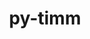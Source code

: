 ---
title: "py-timm"
layout: cache
categories: [package, develop]
meta: {"compilers": ["apple-clang@=15.0.0", "gcc@=13.2.0"], "num_specs": 97, "num_specs_by_stack": {"ml-darwin-aarch64-mps": 9, "ml-linux-aarch64-cpu": 22, "ml-linux-aarch64-cuda": 25, "ml-linux-x86_64-cpu": 18, "ml-linux-x86_64-cuda": 21, "root": 97}, "oss": ["ubuntu24.04", "ventura"], "platforms": ["darwin", "linux"], "stacks": ["ml-darwin-aarch64-mps", "ml-linux-aarch64-cpu", "ml-linux-aarch64-cuda", "ml-linux-x86_64-cpu", "ml-linux-x86_64-cuda", "root"], "targets": ["aarch64", "x86_64_v3"], "versions": ["0.9.7", "1.0.11", "1.0.13", "1.0.14"]}
spec_details: [{"compiler": "apple-clang@=15.0.0", "hash": "hr2utfqfcozm4ex3suu7kik5o6pdhxgg", "os": "ventura", "platform": "darwin", "size": "-", "stacks": ["ml-darwin-aarch64-mps", "root"], "tarball": "https://binaries.spack.io/develop/build_cache/darwin-ventura-aarch64/apple-clang-15.0.0/py-timm-0.9.7/darwin-ventura-aarch64-apple-clang-15.0.0-py-timm-0.9.7-hr2utfqfcozm4ex3suu7kik5o6pdhxgg.spack", "target": "aarch64", "variants": ["build_system=python_pip"], "versions": ["0.9.7"]}, {"compiler": "apple-clang@=15.0.0", "hash": "dlrxmsj7uzpezgyrkc3zuilsoaimqbhw", "os": "ventura", "platform": "darwin", "size": "-", "stacks": ["ml-darwin-aarch64-mps", "root"], "tarball": "https://binaries.spack.io/develop/build_cache/darwin-ventura-aarch64/apple-clang-15.0.0/py-timm-0.9.7/darwin-ventura-aarch64-apple-clang-15.0.0-py-timm-0.9.7-dlrxmsj7uzpezgyrkc3zuilsoaimqbhw.spack", "target": "aarch64", "variants": ["build_system=python_pip"], "versions": ["0.9.7"]}, {"compiler": "apple-clang@=15.0.0", "hash": "37kzhuhdmxgtof4bms5w22tqgydlabsu", "os": "ventura", "platform": "darwin", "size": "-", "stacks": ["ml-darwin-aarch64-mps", "root"], "tarball": "https://binaries.spack.io/develop/build_cache/darwin-ventura-aarch64/apple-clang-15.0.0/py-timm-0.9.7/darwin-ventura-aarch64-apple-clang-15.0.0-py-timm-0.9.7-37kzhuhdmxgtof4bms5w22tqgydlabsu.spack", "target": "aarch64", "variants": ["build_system=python_pip"], "versions": ["0.9.7"]}, {"compiler": "apple-clang@=15.0.0", "hash": "u5mp6rsbjh733i5tmqkzvtzjyfarmwsa", "os": "ventura", "platform": "darwin", "size": "-", "stacks": ["ml-darwin-aarch64-mps", "root"], "tarball": "https://binaries.spack.io/develop/build_cache/darwin-ventura-aarch64/apple-clang-15.0.0/py-timm-0.9.7/darwin-ventura-aarch64-apple-clang-15.0.0-py-timm-0.9.7-u5mp6rsbjh733i5tmqkzvtzjyfarmwsa.spack", "target": "aarch64", "variants": ["build_system=python_pip"], "versions": ["0.9.7"]}, {"compiler": "apple-clang@=15.0.0", "hash": "s4dyakdgw25vrqjvb4v4d4iaqfk435d2", "os": "ventura", "platform": "darwin", "size": "-", "stacks": ["ml-darwin-aarch64-mps", "root"], "tarball": "https://binaries.spack.io/develop/build_cache/darwin-ventura-aarch64/apple-clang-15.0.0/py-timm-0.9.7/darwin-ventura-aarch64-apple-clang-15.0.0-py-timm-0.9.7-s4dyakdgw25vrqjvb4v4d4iaqfk435d2.spack", "target": "aarch64", "variants": ["build_system=python_pip"], "versions": ["0.9.7"]}, {"compiler": "apple-clang@=15.0.0", "hash": "vnx5qqaiwyafcsiznw3eljwsll3recg3", "os": "ventura", "platform": "darwin", "size": "-", "stacks": ["ml-darwin-aarch64-mps", "root"], "tarball": "https://binaries.spack.io/develop/build_cache/darwin-ventura-aarch64/apple-clang-15.0.0/py-timm-0.9.7/darwin-ventura-aarch64-apple-clang-15.0.0-py-timm-0.9.7-vnx5qqaiwyafcsiznw3eljwsll3recg3.spack", "target": "aarch64", "variants": ["build_system=python_pip"], "versions": ["0.9.7"]}, {"compiler": "apple-clang@=15.0.0", "hash": "2sdotwciqix5t6rtdvuhwlhdm2lkunpu", "os": "ventura", "platform": "darwin", "size": "-", "stacks": ["ml-darwin-aarch64-mps", "root"], "tarball": "https://binaries.spack.io/develop/build_cache/darwin-ventura-aarch64/apple-clang-15.0.0/py-timm-1.0.11/darwin-ventura-aarch64-apple-clang-15.0.0-py-timm-1.0.11-2sdotwciqix5t6rtdvuhwlhdm2lkunpu.spack", "target": "aarch64", "variants": ["build_system=python_pip"], "versions": ["1.0.11"]}, {"compiler": "apple-clang@=15.0.0", "hash": "66ipw7tuulgpaybp6grhdqdin6svqeip", "os": "ventura", "platform": "darwin", "size": "-", "stacks": ["ml-darwin-aarch64-mps", "root"], "tarball": "https://binaries.spack.io/develop/build_cache/darwin-ventura-aarch64/apple-clang-15.0.0/py-timm-1.0.11/darwin-ventura-aarch64-apple-clang-15.0.0-py-timm-1.0.11-66ipw7tuulgpaybp6grhdqdin6svqeip.spack", "target": "aarch64", "variants": ["build_system=python_pip"], "versions": ["1.0.11"]}, {"compiler": "apple-clang@=15.0.0", "hash": "qsuofvoftq6nrffuveqnxf3svmq6vhdn", "os": "ventura", "platform": "darwin", "size": "-", "stacks": ["ml-darwin-aarch64-mps", "root"], "tarball": "https://binaries.spack.io/develop/build_cache/darwin-ventura-aarch64/apple-clang-15.0.0/py-timm-1.0.11/darwin-ventura-aarch64-apple-clang-15.0.0-py-timm-1.0.11-qsuofvoftq6nrffuveqnxf3svmq6vhdn.spack", "target": "aarch64", "variants": ["build_system=python_pip"], "versions": ["1.0.11"]}, {"compiler": "gcc@=13.2.0", "hash": "dqz35pjrsttmrbmitilsxuqrmtuzq74i", "os": "ubuntu24.04", "platform": "linux", "size": "-", "stacks": ["ml-linux-aarch64-cuda", "root"], "tarball": "https://binaries.spack.io/develop/build_cache/linux-ubuntu24.04-aarch64/gcc-13.2.0/py-timm-1.0.14/linux-ubuntu24.04-aarch64-gcc-13.2.0-py-timm-1.0.14-dqz35pjrsttmrbmitilsxuqrmtuzq74i.spack", "target": "aarch64", "variants": ["build_system=python_pip"], "versions": ["1.0.14"]}, {"compiler": "gcc@=13.2.0", "hash": "547okcenvanrcdhsvkmv7ssllqtlihjd", "os": "ubuntu24.04", "platform": "linux", "size": "-", "stacks": ["ml-linux-aarch64-cpu", "root"], "tarball": "https://binaries.spack.io/develop/build_cache/linux-ubuntu24.04-aarch64/gcc-13.2.0/py-timm-1.0.14/linux-ubuntu24.04-aarch64-gcc-13.2.0-py-timm-1.0.14-547okcenvanrcdhsvkmv7ssllqtlihjd.spack", "target": "aarch64", "variants": ["build_system=python_pip"], "versions": ["1.0.14"]}, {"compiler": "gcc@=13.2.0", "hash": "xjfmaai4x6yl6s735q7yrgg7hxrwmrxq", "os": "ubuntu24.04", "platform": "linux", "size": "-", "stacks": ["ml-linux-aarch64-cuda", "root"], "tarball": "https://binaries.spack.io/develop/build_cache/linux-ubuntu24.04-aarch64/gcc-13.2.0/py-timm-1.0.14/linux-ubuntu24.04-aarch64-gcc-13.2.0-py-timm-1.0.14-xjfmaai4x6yl6s735q7yrgg7hxrwmrxq.spack", "target": "aarch64", "variants": ["build_system=python_pip"], "versions": ["1.0.14"]}, {"compiler": "gcc@=13.2.0", "hash": "atrmxth4ew6e4zymw35xogbazdz5xnht", "os": "ubuntu24.04", "platform": "linux", "size": "-", "stacks": ["ml-linux-aarch64-cuda", "root"], "tarball": "https://binaries.spack.io/develop/build_cache/linux-ubuntu24.04-aarch64/gcc-13.2.0/py-timm-1.0.13/linux-ubuntu24.04-aarch64-gcc-13.2.0-py-timm-1.0.13-atrmxth4ew6e4zymw35xogbazdz5xnht.spack", "target": "aarch64", "variants": ["build_system=python_pip"], "versions": ["1.0.13"]}, {"compiler": "gcc@=13.2.0", "hash": "wzmuwdtwq5d23hbio34ws2gqfxiwozl3", "os": "ubuntu24.04", "platform": "linux", "size": "-", "stacks": ["ml-linux-aarch64-cpu", "root"], "tarball": "https://binaries.spack.io/develop/build_cache/linux-ubuntu24.04-aarch64/gcc-13.2.0/py-timm-1.0.14/linux-ubuntu24.04-aarch64-gcc-13.2.0-py-timm-1.0.14-wzmuwdtwq5d23hbio34ws2gqfxiwozl3.spack", "target": "aarch64", "variants": ["build_system=python_pip"], "versions": ["1.0.14"]}, {"compiler": "gcc@=13.2.0", "hash": "b7g664txphkj2fcht2n5t6efuopjmqcf", "os": "ubuntu24.04", "platform": "linux", "size": "-", "stacks": ["ml-linux-aarch64-cuda", "root"], "tarball": "https://binaries.spack.io/develop/build_cache/linux-ubuntu24.04-aarch64/gcc-13.2.0/py-timm-1.0.14/linux-ubuntu24.04-aarch64-gcc-13.2.0-py-timm-1.0.14-b7g664txphkj2fcht2n5t6efuopjmqcf.spack", "target": "aarch64", "variants": ["build_system=python_pip"], "versions": ["1.0.14"]}, {"compiler": "gcc@=13.2.0", "hash": "fygs6recl7ioddh5e4ah33tphrcjxyvv", "os": "ubuntu24.04", "platform": "linux", "size": "-", "stacks": ["ml-linux-aarch64-cuda", "root"], "tarball": "https://binaries.spack.io/develop/build_cache/linux-ubuntu24.04-aarch64/gcc-13.2.0/py-timm-1.0.14/linux-ubuntu24.04-aarch64-gcc-13.2.0-py-timm-1.0.14-fygs6recl7ioddh5e4ah33tphrcjxyvv.spack", "target": "aarch64", "variants": ["build_system=python_pip"], "versions": ["1.0.14"]}, {"compiler": "gcc@=13.2.0", "hash": "xttfkohelwvdxnyx4tr4qluhpdkldeic", "os": "ubuntu24.04", "platform": "linux", "size": "-", "stacks": ["ml-linux-aarch64-cpu", "root"], "tarball": "https://binaries.spack.io/develop/build_cache/linux-ubuntu24.04-aarch64/gcc-13.2.0/py-timm-1.0.14/linux-ubuntu24.04-aarch64-gcc-13.2.0-py-timm-1.0.14-xttfkohelwvdxnyx4tr4qluhpdkldeic.spack", "target": "aarch64", "variants": ["build_system=python_pip"], "versions": ["1.0.14"]}, {"compiler": "gcc@=13.2.0", "hash": "yillogunjxsfegpueorlsci67llbqe7k", "os": "ubuntu24.04", "platform": "linux", "size": "-", "stacks": ["root"], "tarball": "https://binaries.spack.io/develop/build_cache/linux-ubuntu24.04-aarch64/gcc-13.2.0/py-timm-1.0.14/linux-ubuntu24.04-aarch64-gcc-13.2.0-py-timm-1.0.14-yillogunjxsfegpueorlsci67llbqe7k.spack", "target": "aarch64", "variants": ["build_system=python_pip"], "versions": ["1.0.14"]}, {"compiler": "gcc@=13.2.0", "hash": "4ynko3wenyngz6u6fb4omu7wpnkdmxkk", "os": "ubuntu24.04", "platform": "linux", "size": "-", "stacks": ["ml-linux-aarch64-cuda", "root"], "tarball": "https://binaries.spack.io/develop/build_cache/linux-ubuntu24.04-aarch64/gcc-13.2.0/py-timm-1.0.14/linux-ubuntu24.04-aarch64-gcc-13.2.0-py-timm-1.0.14-4ynko3wenyngz6u6fb4omu7wpnkdmxkk.spack", "target": "aarch64", "variants": ["build_system=python_pip"], "versions": ["1.0.14"]}, {"compiler": "gcc@=13.2.0", "hash": "zgyeridhioretkzl2b2hxi3ksdrzyrul", "os": "ubuntu24.04", "platform": "linux", "size": "-", "stacks": ["ml-linux-aarch64-cuda", "root"], "tarball": "https://binaries.spack.io/develop/build_cache/linux-ubuntu24.04-aarch64/gcc-13.2.0/py-timm-1.0.14/linux-ubuntu24.04-aarch64-gcc-13.2.0-py-timm-1.0.14-zgyeridhioretkzl2b2hxi3ksdrzyrul.spack", "target": "aarch64", "variants": ["build_system=python_pip"], "versions": ["1.0.14"]}, {"compiler": "gcc@=13.2.0", "hash": "surlnsdkjzfe2645qgfihsqlukua37fv", "os": "ubuntu24.04", "platform": "linux", "size": "-", "stacks": ["ml-linux-aarch64-cuda", "root"], "tarball": "https://binaries.spack.io/develop/build_cache/linux-ubuntu24.04-aarch64/gcc-13.2.0/py-timm-1.0.14/linux-ubuntu24.04-aarch64-gcc-13.2.0-py-timm-1.0.14-surlnsdkjzfe2645qgfihsqlukua37fv.spack", "target": "aarch64", "variants": ["build_system=python_pip"], "versions": ["1.0.14"]}, {"compiler": "gcc@=13.2.0", "hash": "nqfxpur55e6ddf7ylo2wtvaa5l3zevun", "os": "ubuntu24.04", "platform": "linux", "size": "-", "stacks": ["ml-linux-aarch64-cuda", "root"], "tarball": "https://binaries.spack.io/develop/build_cache/linux-ubuntu24.04-aarch64/gcc-13.2.0/py-timm-1.0.14/linux-ubuntu24.04-aarch64-gcc-13.2.0-py-timm-1.0.14-nqfxpur55e6ddf7ylo2wtvaa5l3zevun.spack", "target": "aarch64", "variants": ["build_system=python_pip"], "versions": ["1.0.14"]}, {"compiler": "gcc@=13.2.0", "hash": "nsehxwmpox2bgtivottlsxpgneh35e4o", "os": "ubuntu24.04", "platform": "linux", "size": "-", "stacks": ["ml-linux-aarch64-cpu", "root"], "tarball": "https://binaries.spack.io/develop/build_cache/linux-ubuntu24.04-aarch64/gcc-13.2.0/py-timm-1.0.13/linux-ubuntu24.04-aarch64-gcc-13.2.0-py-timm-1.0.13-nsehxwmpox2bgtivottlsxpgneh35e4o.spack", "target": "aarch64", "variants": ["build_system=python_pip"], "versions": ["1.0.13"]}, {"compiler": "gcc@=13.2.0", "hash": "eoltb3kbuwr4cqxn5uxatxb6zr4mw6ry", "os": "ubuntu24.04", "platform": "linux", "size": "-", "stacks": ["ml-linux-aarch64-cuda", "root"], "tarball": "https://binaries.spack.io/develop/build_cache/linux-ubuntu24.04-aarch64/gcc-13.2.0/py-timm-1.0.14/linux-ubuntu24.04-aarch64-gcc-13.2.0-py-timm-1.0.14-eoltb3kbuwr4cqxn5uxatxb6zr4mw6ry.spack", "target": "aarch64", "variants": ["build_system=python_pip"], "versions": ["1.0.14"]}, {"compiler": "gcc@=13.2.0", "hash": "ncnietptjgsnufms7sly7jsgqmxurcl3", "os": "ubuntu24.04", "platform": "linux", "size": "-", "stacks": ["ml-linux-aarch64-cpu", "root"], "tarball": "https://binaries.spack.io/develop/build_cache/linux-ubuntu24.04-aarch64/gcc-13.2.0/py-timm-1.0.14/linux-ubuntu24.04-aarch64-gcc-13.2.0-py-timm-1.0.14-ncnietptjgsnufms7sly7jsgqmxurcl3.spack", "target": "aarch64", "variants": ["build_system=python_pip"], "versions": ["1.0.14"]}, {"compiler": "gcc@=13.2.0", "hash": "w47pefrj5pkyyplnyu7sfpoxojdlqdvf", "os": "ubuntu24.04", "platform": "linux", "size": "-", "stacks": ["ml-linux-aarch64-cuda", "root"], "tarball": "https://binaries.spack.io/develop/build_cache/linux-ubuntu24.04-aarch64/gcc-13.2.0/py-timm-1.0.14/linux-ubuntu24.04-aarch64-gcc-13.2.0-py-timm-1.0.14-w47pefrj5pkyyplnyu7sfpoxojdlqdvf.spack", "target": "aarch64", "variants": ["build_system=python_pip"], "versions": ["1.0.14"]}, {"compiler": "gcc@=13.2.0", "hash": "n7tjn3hp6i3257ozg3ge7omykpn74wjr", "os": "ubuntu24.04", "platform": "linux", "size": "-", "stacks": ["ml-linux-aarch64-cpu", "root"], "tarball": "https://binaries.spack.io/develop/build_cache/linux-ubuntu24.04-aarch64/gcc-13.2.0/py-timm-1.0.14/linux-ubuntu24.04-aarch64-gcc-13.2.0-py-timm-1.0.14-n7tjn3hp6i3257ozg3ge7omykpn74wjr.spack", "target": "aarch64", "variants": ["build_system=python_pip"], "versions": ["1.0.14"]}, {"compiler": "gcc@=13.2.0", "hash": "sypty4g5zwl2jeyykzizzzhpkc2t6vdp", "os": "ubuntu24.04", "platform": "linux", "size": "-", "stacks": ["ml-linux-aarch64-cuda", "root"], "tarball": "https://binaries.spack.io/develop/build_cache/linux-ubuntu24.04-aarch64/gcc-13.2.0/py-timm-1.0.14/linux-ubuntu24.04-aarch64-gcc-13.2.0-py-timm-1.0.14-sypty4g5zwl2jeyykzizzzhpkc2t6vdp.spack", "target": "aarch64", "variants": ["build_system=python_pip"], "versions": ["1.0.14"]}, {"compiler": "gcc@=13.2.0", "hash": "p6cymeba6qs6cqggtgwx5q3vsnt5rae2", "os": "ubuntu24.04", "platform": "linux", "size": "-", "stacks": ["ml-linux-aarch64-cuda", "root"], "tarball": "https://binaries.spack.io/develop/build_cache/linux-ubuntu24.04-aarch64/gcc-13.2.0/py-timm-1.0.14/linux-ubuntu24.04-aarch64-gcc-13.2.0-py-timm-1.0.14-p6cymeba6qs6cqggtgwx5q3vsnt5rae2.spack", "target": "aarch64", "variants": ["build_system=python_pip"], "versions": ["1.0.14"]}, {"compiler": "gcc@=13.2.0", "hash": "ean64d2gdgugtf4blbyo5nx5vephk2gk", "os": "ubuntu24.04", "platform": "linux", "size": "-", "stacks": ["ml-linux-aarch64-cuda", "root"], "tarball": "https://binaries.spack.io/develop/build_cache/linux-ubuntu24.04-aarch64/gcc-13.2.0/py-timm-1.0.14/linux-ubuntu24.04-aarch64-gcc-13.2.0-py-timm-1.0.14-ean64d2gdgugtf4blbyo5nx5vephk2gk.spack", "target": "aarch64", "variants": ["build_system=python_pip"], "versions": ["1.0.14"]}, {"compiler": "gcc@=13.2.0", "hash": "66gouoak2tea6w4myrjio7jkszb3iujk", "os": "ubuntu24.04", "platform": "linux", "size": "-", "stacks": ["ml-linux-aarch64-cpu", "root"], "tarball": "https://binaries.spack.io/develop/build_cache/linux-ubuntu24.04-aarch64/gcc-13.2.0/py-timm-1.0.14/linux-ubuntu24.04-aarch64-gcc-13.2.0-py-timm-1.0.14-66gouoak2tea6w4myrjio7jkszb3iujk.spack", "target": "aarch64", "variants": ["build_system=python_pip"], "versions": ["1.0.14"]}, {"compiler": "gcc@=13.2.0", "hash": "3nxl45tfvukpwn6rge5s4bslkxm73zhg", "os": "ubuntu24.04", "platform": "linux", "size": "-", "stacks": ["ml-linux-aarch64-cuda", "root"], "tarball": "https://binaries.spack.io/develop/build_cache/linux-ubuntu24.04-aarch64/gcc-13.2.0/py-timm-1.0.14/linux-ubuntu24.04-aarch64-gcc-13.2.0-py-timm-1.0.14-3nxl45tfvukpwn6rge5s4bslkxm73zhg.spack", "target": "aarch64", "variants": ["build_system=python_pip"], "versions": ["1.0.14"]}, {"compiler": "gcc@=13.2.0", "hash": "tjpfjml4exe2b3mb2a4ox7doxkwbpd6f", "os": "ubuntu24.04", "platform": "linux", "size": "-", "stacks": ["ml-linux-aarch64-cuda", "root"], "tarball": "https://binaries.spack.io/develop/build_cache/linux-ubuntu24.04-aarch64/gcc-13.2.0/py-timm-1.0.14/linux-ubuntu24.04-aarch64-gcc-13.2.0-py-timm-1.0.14-tjpfjml4exe2b3mb2a4ox7doxkwbpd6f.spack", "target": "aarch64", "variants": ["build_system=python_pip"], "versions": ["1.0.14"]}, {"compiler": "gcc@=13.2.0", "hash": "rdtz5oqt4qwebxdrhfnfyakwc62vvu4g", "os": "ubuntu24.04", "platform": "linux", "size": "-", "stacks": ["ml-linux-aarch64-cuda", "root"], "tarball": "https://binaries.spack.io/develop/build_cache/linux-ubuntu24.04-aarch64/gcc-13.2.0/py-timm-1.0.13/linux-ubuntu24.04-aarch64-gcc-13.2.0-py-timm-1.0.13-rdtz5oqt4qwebxdrhfnfyakwc62vvu4g.spack", "target": "aarch64", "variants": ["build_system=python_pip"], "versions": ["1.0.13"]}, {"compiler": "gcc@=13.2.0", "hash": "z5b7aewi6at3rfvxsb5dkcvdpyxz7q7c", "os": "ubuntu24.04", "platform": "linux", "size": "-", "stacks": ["ml-linux-aarch64-cpu", "root"], "tarball": "https://binaries.spack.io/develop/build_cache/linux-ubuntu24.04-aarch64/gcc-13.2.0/py-timm-1.0.14/linux-ubuntu24.04-aarch64-gcc-13.2.0-py-timm-1.0.14-z5b7aewi6at3rfvxsb5dkcvdpyxz7q7c.spack", "target": "aarch64", "variants": ["build_system=python_pip"], "versions": ["1.0.14"]}, {"compiler": "gcc@=13.2.0", "hash": "vo74uyl7wvibwqykk7q47cs7nsoeqp7t", "os": "ubuntu24.04", "platform": "linux", "size": "-", "stacks": ["ml-linux-aarch64-cpu", "root"], "tarball": "https://binaries.spack.io/develop/build_cache/linux-ubuntu24.04-aarch64/gcc-13.2.0/py-timm-1.0.14/linux-ubuntu24.04-aarch64-gcc-13.2.0-py-timm-1.0.14-vo74uyl7wvibwqykk7q47cs7nsoeqp7t.spack", "target": "aarch64", "variants": ["build_system=python_pip"], "versions": ["1.0.14"]}, {"compiler": "gcc@=13.2.0", "hash": "vjnkqti45arae7xnal4l7qyua4li4hwl", "os": "ubuntu24.04", "platform": "linux", "size": "-", "stacks": ["ml-linux-aarch64-cpu", "root"], "tarball": "https://binaries.spack.io/develop/build_cache/linux-ubuntu24.04-aarch64/gcc-13.2.0/py-timm-1.0.14/linux-ubuntu24.04-aarch64-gcc-13.2.0-py-timm-1.0.14-vjnkqti45arae7xnal4l7qyua4li4hwl.spack", "target": "aarch64", "variants": ["build_system=python_pip"], "versions": ["1.0.14"]}, {"compiler": "gcc@=13.2.0", "hash": "oi4pu42ppdzk2tqt65zm5jwo4xgpx4yd", "os": "ubuntu24.04", "platform": "linux", "size": "-", "stacks": ["ml-linux-aarch64-cuda", "root"], "tarball": "https://binaries.spack.io/develop/build_cache/linux-ubuntu24.04-aarch64/gcc-13.2.0/py-timm-1.0.14/linux-ubuntu24.04-aarch64-gcc-13.2.0-py-timm-1.0.14-oi4pu42ppdzk2tqt65zm5jwo4xgpx4yd.spack", "target": "aarch64", "variants": ["build_system=python_pip"], "versions": ["1.0.14"]}, {"compiler": "gcc@=13.2.0", "hash": "r7tkvzt73ffzcfkgwnf5n4ivdwvzfqi6", "os": "ubuntu24.04", "platform": "linux", "size": "-", "stacks": ["ml-linux-aarch64-cuda", "root"], "tarball": "https://binaries.spack.io/develop/build_cache/linux-ubuntu24.04-aarch64/gcc-13.2.0/py-timm-1.0.14/linux-ubuntu24.04-aarch64-gcc-13.2.0-py-timm-1.0.14-r7tkvzt73ffzcfkgwnf5n4ivdwvzfqi6.spack", "target": "aarch64", "variants": ["build_system=python_pip"], "versions": ["1.0.14"]}, {"compiler": "gcc@=13.2.0", "hash": "jskvogwxq4rjdhtw5gcxdcmrozbqpioa", "os": "ubuntu24.04", "platform": "linux", "size": "-", "stacks": ["ml-linux-aarch64-cpu", "root"], "tarball": "https://binaries.spack.io/develop/build_cache/linux-ubuntu24.04-aarch64/gcc-13.2.0/py-timm-1.0.14/linux-ubuntu24.04-aarch64-gcc-13.2.0-py-timm-1.0.14-jskvogwxq4rjdhtw5gcxdcmrozbqpioa.spack", "target": "aarch64", "variants": ["build_system=python_pip"], "versions": ["1.0.14"]}, {"compiler": "gcc@=13.2.0", "hash": "myx5m7zikojxq2qkfm6ten7prigliovp", "os": "ubuntu24.04", "platform": "linux", "size": "-", "stacks": ["ml-linux-aarch64-cuda", "root"], "tarball": "https://binaries.spack.io/develop/build_cache/linux-ubuntu24.04-aarch64/gcc-13.2.0/py-timm-1.0.14/linux-ubuntu24.04-aarch64-gcc-13.2.0-py-timm-1.0.14-myx5m7zikojxq2qkfm6ten7prigliovp.spack", "target": "aarch64", "variants": ["build_system=python_pip"], "versions": ["1.0.14"]}, {"compiler": "gcc@=13.2.0", "hash": "a4efdu66tu7ho4uofvtuk5d5xzmbdpmu", "os": "ubuntu24.04", "platform": "linux", "size": "-", "stacks": ["ml-linux-aarch64-cpu", "root"], "tarball": "https://binaries.spack.io/develop/build_cache/linux-ubuntu24.04-aarch64/gcc-13.2.0/py-timm-1.0.14/linux-ubuntu24.04-aarch64-gcc-13.2.0-py-timm-1.0.14-a4efdu66tu7ho4uofvtuk5d5xzmbdpmu.spack", "target": "aarch64", "variants": ["build_system=python_pip"], "versions": ["1.0.14"]}, {"compiler": "gcc@=13.2.0", "hash": "sxkndhdaeg2pgbfzvojentu2yz657ixk", "os": "ubuntu24.04", "platform": "linux", "size": "-", "stacks": ["ml-linux-aarch64-cuda", "root"], "tarball": "https://binaries.spack.io/develop/build_cache/linux-ubuntu24.04-aarch64/gcc-13.2.0/py-timm-1.0.14/linux-ubuntu24.04-aarch64-gcc-13.2.0-py-timm-1.0.14-sxkndhdaeg2pgbfzvojentu2yz657ixk.spack", "target": "aarch64", "variants": ["build_system=python_pip"], "versions": ["1.0.14"]}, {"compiler": "gcc@=13.2.0", "hash": "ybpkavvdkueab2hs3ymwhu2ht3hhvwhl", "os": "ubuntu24.04", "platform": "linux", "size": "-", "stacks": ["ml-linux-aarch64-cpu", "root"], "tarball": "https://binaries.spack.io/develop/build_cache/linux-ubuntu24.04-aarch64/gcc-13.2.0/py-timm-1.0.14/linux-ubuntu24.04-aarch64-gcc-13.2.0-py-timm-1.0.14-ybpkavvdkueab2hs3ymwhu2ht3hhvwhl.spack", "target": "aarch64", "variants": ["build_system=python_pip"], "versions": ["1.0.14"]}, {"compiler": "gcc@=13.2.0", "hash": "pe6h47s6rcokvpd47fd2dncou3ulml5r", "os": "ubuntu24.04", "platform": "linux", "size": "-", "stacks": ["ml-linux-aarch64-cpu", "root"], "tarball": "https://binaries.spack.io/develop/build_cache/linux-ubuntu24.04-aarch64/gcc-13.2.0/py-timm-1.0.14/linux-ubuntu24.04-aarch64-gcc-13.2.0-py-timm-1.0.14-pe6h47s6rcokvpd47fd2dncou3ulml5r.spack", "target": "aarch64", "variants": ["build_system=python_pip"], "versions": ["1.0.14"]}, {"compiler": "gcc@=13.2.0", "hash": "hlsdzsdp2y7azydznyhw7ysiff4omx2w", "os": "ubuntu24.04", "platform": "linux", "size": "-", "stacks": ["ml-linux-aarch64-cpu", "root"], "tarball": "https://binaries.spack.io/develop/build_cache/linux-ubuntu24.04-aarch64/gcc-13.2.0/py-timm-1.0.14/linux-ubuntu24.04-aarch64-gcc-13.2.0-py-timm-1.0.14-hlsdzsdp2y7azydznyhw7ysiff4omx2w.spack", "target": "aarch64", "variants": ["build_system=python_pip"], "versions": ["1.0.14"]}, {"compiler": "gcc@=13.2.0", "hash": "5j5oyhsnk25lqwpfisn6uqo76cuwf7bj", "os": "ubuntu24.04", "platform": "linux", "size": "-", "stacks": ["ml-linux-aarch64-cuda", "root"], "tarball": "https://binaries.spack.io/develop/build_cache/linux-ubuntu24.04-aarch64/gcc-13.2.0/py-timm-1.0.14/linux-ubuntu24.04-aarch64-gcc-13.2.0-py-timm-1.0.14-5j5oyhsnk25lqwpfisn6uqo76cuwf7bj.spack", "target": "aarch64", "variants": ["build_system=python_pip"], "versions": ["1.0.14"]}, {"compiler": "gcc@=13.2.0", "hash": "i57ykiixbnfh2heicnits2xr6uokicf3", "os": "ubuntu24.04", "platform": "linux", "size": "-", "stacks": ["ml-linux-aarch64-cpu", "root"], "tarball": "https://binaries.spack.io/develop/build_cache/linux-ubuntu24.04-aarch64/gcc-13.2.0/py-timm-1.0.14/linux-ubuntu24.04-aarch64-gcc-13.2.0-py-timm-1.0.14-i57ykiixbnfh2heicnits2xr6uokicf3.spack", "target": "aarch64", "variants": ["build_system=python_pip"], "versions": ["1.0.14"]}, {"compiler": "gcc@=13.2.0", "hash": "stqsomnbchfku5whafswqehxcyoepv7f", "os": "ubuntu24.04", "platform": "linux", "size": "-", "stacks": ["ml-linux-aarch64-cpu", "root"], "tarball": "https://binaries.spack.io/develop/build_cache/linux-ubuntu24.04-aarch64/gcc-13.2.0/py-timm-1.0.13/linux-ubuntu24.04-aarch64-gcc-13.2.0-py-timm-1.0.13-stqsomnbchfku5whafswqehxcyoepv7f.spack", "target": "aarch64", "variants": ["build_system=python_pip"], "versions": ["1.0.13"]}, {"compiler": "gcc@=13.2.0", "hash": "k3tbrdliqwfa5lvfyyekckkkgbqvzla7", "os": "ubuntu24.04", "platform": "linux", "size": "-", "stacks": ["ml-linux-aarch64-cpu", "root"], "tarball": "https://binaries.spack.io/develop/build_cache/linux-ubuntu24.04-aarch64/gcc-13.2.0/py-timm-1.0.14/linux-ubuntu24.04-aarch64-gcc-13.2.0-py-timm-1.0.14-k3tbrdliqwfa5lvfyyekckkkgbqvzla7.spack", "target": "aarch64", "variants": ["build_system=python_pip"], "versions": ["1.0.14"]}, {"compiler": "gcc@=13.2.0", "hash": "nd6hfjpbnetqjbpovqf7wk7lbucjti2r", "os": "ubuntu24.04", "platform": "linux", "size": "-", "stacks": ["ml-linux-aarch64-cuda", "root"], "tarball": "https://binaries.spack.io/develop/build_cache/linux-ubuntu24.04-aarch64/gcc-13.2.0/py-timm-1.0.14/linux-ubuntu24.04-aarch64-gcc-13.2.0-py-timm-1.0.14-nd6hfjpbnetqjbpovqf7wk7lbucjti2r.spack", "target": "aarch64", "variants": ["build_system=python_pip"], "versions": ["1.0.14"]}, {"compiler": "gcc@=13.2.0", "hash": "owk4xirbvqmjilp4mimwqcyud3m3sa7i", "os": "ubuntu24.04", "platform": "linux", "size": "-", "stacks": ["ml-linux-aarch64-cuda", "root"], "tarball": "https://binaries.spack.io/develop/build_cache/linux-ubuntu24.04-aarch64/gcc-13.2.0/py-timm-1.0.14/linux-ubuntu24.04-aarch64-gcc-13.2.0-py-timm-1.0.14-owk4xirbvqmjilp4mimwqcyud3m3sa7i.spack", "target": "aarch64", "variants": ["build_system=python_pip"], "versions": ["1.0.14"]}, {"compiler": "gcc@=13.2.0", "hash": "hiy2ymelqhb6gxvlwtawgbsbsfwdvzsm", "os": "ubuntu24.04", "platform": "linux", "size": "-", "stacks": ["ml-linux-aarch64-cpu", "root"], "tarball": "https://binaries.spack.io/develop/build_cache/linux-ubuntu24.04-aarch64/gcc-13.2.0/py-timm-1.0.14/linux-ubuntu24.04-aarch64-gcc-13.2.0-py-timm-1.0.14-hiy2ymelqhb6gxvlwtawgbsbsfwdvzsm.spack", "target": "aarch64", "variants": ["build_system=python_pip"], "versions": ["1.0.14"]}, {"compiler": "gcc@=13.2.0", "hash": "id6veosucl5hheno5atx6kxxckb4qbfc", "os": "ubuntu24.04", "platform": "linux", "size": "-", "stacks": ["ml-linux-aarch64-cpu", "root"], "tarball": "https://binaries.spack.io/develop/build_cache/linux-ubuntu24.04-aarch64/gcc-13.2.0/py-timm-1.0.14/linux-ubuntu24.04-aarch64-gcc-13.2.0-py-timm-1.0.14-id6veosucl5hheno5atx6kxxckb4qbfc.spack", "target": "aarch64", "variants": ["build_system=python_pip"], "versions": ["1.0.14"]}, {"compiler": "gcc@=13.2.0", "hash": "qndvoyesov35zo7rsbdl2iyxymjl77qs", "os": "ubuntu24.04", "platform": "linux", "size": "-", "stacks": ["ml-linux-aarch64-cuda", "root"], "tarball": "https://binaries.spack.io/develop/build_cache/linux-ubuntu24.04-aarch64/gcc-13.2.0/py-timm-1.0.14/linux-ubuntu24.04-aarch64-gcc-13.2.0-py-timm-1.0.14-qndvoyesov35zo7rsbdl2iyxymjl77qs.spack", "target": "aarch64", "variants": ["build_system=python_pip"], "versions": ["1.0.14"]}, {"compiler": "gcc@=13.2.0", "hash": "7nwu2kjuvehwm3f6duay4wslznltmqd2", "os": "ubuntu24.04", "platform": "linux", "size": "-", "stacks": ["ml-linux-aarch64-cpu", "root"], "tarball": "https://binaries.spack.io/develop/build_cache/linux-ubuntu24.04-aarch64/gcc-13.2.0/py-timm-1.0.14/linux-ubuntu24.04-aarch64-gcc-13.2.0-py-timm-1.0.14-7nwu2kjuvehwm3f6duay4wslznltmqd2.spack", "target": "aarch64", "variants": ["build_system=python_pip"], "versions": ["1.0.14"]}, {"compiler": "gcc@=13.2.0", "hash": "cs7zx7j7ygs5u3nkxa54a5ftb3aqxddo", "os": "ubuntu24.04", "platform": "linux", "size": "-", "stacks": ["ml-linux-aarch64-cpu", "root"], "tarball": "https://binaries.spack.io/develop/build_cache/linux-ubuntu24.04-aarch64/gcc-13.2.0/py-timm-1.0.14/linux-ubuntu24.04-aarch64-gcc-13.2.0-py-timm-1.0.14-cs7zx7j7ygs5u3nkxa54a5ftb3aqxddo.spack", "target": "aarch64", "variants": ["build_system=python_pip"], "versions": ["1.0.14"]}, {"compiler": "gcc@=13.2.0", "hash": "3zoz6a3k3dgabixywiuvgehncerrhurh", "os": "ubuntu24.04", "platform": "linux", "size": "-", "stacks": ["ml-linux-x86_64-cuda", "root"], "tarball": "https://binaries.spack.io/develop/build_cache/linux-ubuntu24.04-x86_64_v3/gcc-13.2.0/py-timm-1.0.14/linux-ubuntu24.04-x86_64_v3-gcc-13.2.0-py-timm-1.0.14-3zoz6a3k3dgabixywiuvgehncerrhurh.spack", "target": "x86_64_v3", "variants": ["build_system=python_pip"], "versions": ["1.0.14"]}, {"compiler": "gcc@=13.2.0", "hash": "vtwkrezo2lpxwuber2c5ou2unepqrldy", "os": "ubuntu24.04", "platform": "linux", "size": "-", "stacks": ["ml-linux-x86_64-cpu", "root"], "tarball": "https://binaries.spack.io/develop/build_cache/linux-ubuntu24.04-x86_64_v3/gcc-13.2.0/py-timm-1.0.14/linux-ubuntu24.04-x86_64_v3-gcc-13.2.0-py-timm-1.0.14-vtwkrezo2lpxwuber2c5ou2unepqrldy.spack", "target": "x86_64_v3", "variants": ["build_system=python_pip"], "versions": ["1.0.14"]}, {"compiler": "gcc@=13.2.0", "hash": "2f6b7xntz2qcgggftyycv4rsrndbx4b4", "os": "ubuntu24.04", "platform": "linux", "size": "-", "stacks": ["ml-linux-x86_64-cuda", "root"], "tarball": "https://binaries.spack.io/develop/build_cache/linux-ubuntu24.04-x86_64_v3/gcc-13.2.0/py-timm-1.0.14/linux-ubuntu24.04-x86_64_v3-gcc-13.2.0-py-timm-1.0.14-2f6b7xntz2qcgggftyycv4rsrndbx4b4.spack", "target": "x86_64_v3", "variants": ["build_system=python_pip"], "versions": ["1.0.14"]}, {"compiler": "gcc@=13.2.0", "hash": "2h6xm2kb73vd5vcrgjuxuujpzyqf3spt", "os": "ubuntu24.04", "platform": "linux", "size": "-", "stacks": ["ml-linux-x86_64-cpu", "root"], "tarball": "https://binaries.spack.io/develop/build_cache/linux-ubuntu24.04-x86_64_v3/gcc-13.2.0/py-timm-1.0.14/linux-ubuntu24.04-x86_64_v3-gcc-13.2.0-py-timm-1.0.14-2h6xm2kb73vd5vcrgjuxuujpzyqf3spt.spack", "target": "x86_64_v3", "variants": ["build_system=python_pip"], "versions": ["1.0.14"]}, {"compiler": "gcc@=13.2.0", "hash": "jah67v25i3egekucp6onmnsexroze3xl", "os": "ubuntu24.04", "platform": "linux", "size": "-", "stacks": ["ml-linux-x86_64-cpu", "root"], "tarball": "https://binaries.spack.io/develop/build_cache/linux-ubuntu24.04-x86_64_v3/gcc-13.2.0/py-timm-1.0.14/linux-ubuntu24.04-x86_64_v3-gcc-13.2.0-py-timm-1.0.14-jah67v25i3egekucp6onmnsexroze3xl.spack", "target": "x86_64_v3", "variants": ["build_system=python_pip"], "versions": ["1.0.14"]}, {"compiler": "gcc@=13.2.0", "hash": "e5rrqgexaqjvzkvacoed4f7lbap7f6sf", "os": "ubuntu24.04", "platform": "linux", "size": "-", "stacks": ["ml-linux-x86_64-cpu", "root"], "tarball": "https://binaries.spack.io/develop/build_cache/linux-ubuntu24.04-x86_64_v3/gcc-13.2.0/py-timm-1.0.14/linux-ubuntu24.04-x86_64_v3-gcc-13.2.0-py-timm-1.0.14-e5rrqgexaqjvzkvacoed4f7lbap7f6sf.spack", "target": "x86_64_v3", "variants": ["build_system=python_pip"], "versions": ["1.0.14"]}, {"compiler": "gcc@=13.2.0", "hash": "h3hinlgtvdjkhd3c35dyxd2yt7idhcpc", "os": "ubuntu24.04", "platform": "linux", "size": "-", "stacks": ["ml-linux-x86_64-cuda", "root"], "tarball": "https://binaries.spack.io/develop/build_cache/linux-ubuntu24.04-x86_64_v3/gcc-13.2.0/py-timm-1.0.14/linux-ubuntu24.04-x86_64_v3-gcc-13.2.0-py-timm-1.0.14-h3hinlgtvdjkhd3c35dyxd2yt7idhcpc.spack", "target": "x86_64_v3", "variants": ["build_system=python_pip"], "versions": ["1.0.14"]}, {"compiler": "gcc@=13.2.0", "hash": "kxwzvjjzjhkzbcncyi4clcdtbwnauwg5", "os": "ubuntu24.04", "platform": "linux", "size": "-", "stacks": ["ml-linux-x86_64-cuda", "root"], "tarball": "https://binaries.spack.io/develop/build_cache/linux-ubuntu24.04-x86_64_v3/gcc-13.2.0/py-timm-1.0.14/linux-ubuntu24.04-x86_64_v3-gcc-13.2.0-py-timm-1.0.14-kxwzvjjzjhkzbcncyi4clcdtbwnauwg5.spack", "target": "x86_64_v3", "variants": ["build_system=python_pip"], "versions": ["1.0.14"]}, {"compiler": "gcc@=13.2.0", "hash": "szi64b2g3vyu3vgmybehieadwkibluyt", "os": "ubuntu24.04", "platform": "linux", "size": "-", "stacks": ["ml-linux-x86_64-cuda", "root"], "tarball": "https://binaries.spack.io/develop/build_cache/linux-ubuntu24.04-x86_64_v3/gcc-13.2.0/py-timm-1.0.14/linux-ubuntu24.04-x86_64_v3-gcc-13.2.0-py-timm-1.0.14-szi64b2g3vyu3vgmybehieadwkibluyt.spack", "target": "x86_64_v3", "variants": ["build_system=python_pip"], "versions": ["1.0.14"]}, {"compiler": "gcc@=13.2.0", "hash": "2hjfxcc4vbfyzymeghkdutul3qowpxtq", "os": "ubuntu24.04", "platform": "linux", "size": "-", "stacks": ["ml-linux-x86_64-cpu", "root"], "tarball": "https://binaries.spack.io/develop/build_cache/linux-ubuntu24.04-x86_64_v3/gcc-13.2.0/py-timm-1.0.14/linux-ubuntu24.04-x86_64_v3-gcc-13.2.0-py-timm-1.0.14-2hjfxcc4vbfyzymeghkdutul3qowpxtq.spack", "target": "x86_64_v3", "variants": ["build_system=python_pip"], "versions": ["1.0.14"]}, {"compiler": "gcc@=13.2.0", "hash": "emrtrotkk3rkwwenq522ntol4iz2dm4h", "os": "ubuntu24.04", "platform": "linux", "size": "-", "stacks": ["ml-linux-x86_64-cuda", "root"], "tarball": "https://binaries.spack.io/develop/build_cache/linux-ubuntu24.04-x86_64_v3/gcc-13.2.0/py-timm-1.0.14/linux-ubuntu24.04-x86_64_v3-gcc-13.2.0-py-timm-1.0.14-emrtrotkk3rkwwenq522ntol4iz2dm4h.spack", "target": "x86_64_v3", "variants": ["build_system=python_pip"], "versions": ["1.0.14"]}, {"compiler": "gcc@=13.2.0", "hash": "zns63qtwavhvw6hszzkup4ohww4kifxt", "os": "ubuntu24.04", "platform": "linux", "size": "-", "stacks": ["ml-linux-x86_64-cpu", "root"], "tarball": "https://binaries.spack.io/develop/build_cache/linux-ubuntu24.04-x86_64_v3/gcc-13.2.0/py-timm-1.0.14/linux-ubuntu24.04-x86_64_v3-gcc-13.2.0-py-timm-1.0.14-zns63qtwavhvw6hszzkup4ohww4kifxt.spack", "target": "x86_64_v3", "variants": ["build_system=python_pip"], "versions": ["1.0.14"]}, {"compiler": "gcc@=13.2.0", "hash": "jgut52gogs5zdionnwsh3pg7smpua6rd", "os": "ubuntu24.04", "platform": "linux", "size": "-", "stacks": ["ml-linux-x86_64-cpu", "root"], "tarball": "https://binaries.spack.io/develop/build_cache/linux-ubuntu24.04-x86_64_v3/gcc-13.2.0/py-timm-1.0.14/linux-ubuntu24.04-x86_64_v3-gcc-13.2.0-py-timm-1.0.14-jgut52gogs5zdionnwsh3pg7smpua6rd.spack", "target": "x86_64_v3", "variants": ["build_system=python_pip"], "versions": ["1.0.14"]}, {"compiler": "gcc@=13.2.0", "hash": "ozr3dz6maunpp33wbkzkkxala5odjl3w", "os": "ubuntu24.04", "platform": "linux", "size": "-", "stacks": ["ml-linux-x86_64-cpu", "root"], "tarball": "https://binaries.spack.io/develop/build_cache/linux-ubuntu24.04-x86_64_v3/gcc-13.2.0/py-timm-1.0.14/linux-ubuntu24.04-x86_64_v3-gcc-13.2.0-py-timm-1.0.14-ozr3dz6maunpp33wbkzkkxala5odjl3w.spack", "target": "x86_64_v3", "variants": ["build_system=python_pip"], "versions": ["1.0.14"]}, {"compiler": "gcc@=13.2.0", "hash": "4r45dpojd2m2e72myp5nuvopbr3drzec", "os": "ubuntu24.04", "platform": "linux", "size": "-", "stacks": ["ml-linux-x86_64-cpu", "root"], "tarball": "https://binaries.spack.io/develop/build_cache/linux-ubuntu24.04-x86_64_v3/gcc-13.2.0/py-timm-1.0.14/linux-ubuntu24.04-x86_64_v3-gcc-13.2.0-py-timm-1.0.14-4r45dpojd2m2e72myp5nuvopbr3drzec.spack", "target": "x86_64_v3", "variants": ["build_system=python_pip"], "versions": ["1.0.14"]}, {"compiler": "gcc@=13.2.0", "hash": "qxigjrtso2nkgzhugjczp5thsyxki5nd", "os": "ubuntu24.04", "platform": "linux", "size": "-", "stacks": ["ml-linux-x86_64-cuda", "root"], "tarball": "https://binaries.spack.io/develop/build_cache/linux-ubuntu24.04-x86_64_v3/gcc-13.2.0/py-timm-1.0.14/linux-ubuntu24.04-x86_64_v3-gcc-13.2.0-py-timm-1.0.14-qxigjrtso2nkgzhugjczp5thsyxki5nd.spack", "target": "x86_64_v3", "variants": ["build_system=python_pip"], "versions": ["1.0.14"]}, {"compiler": "gcc@=13.2.0", "hash": "uag6ua4oxnyerzzasa6vgsfagfaqxw44", "os": "ubuntu24.04", "platform": "linux", "size": "-", "stacks": ["ml-linux-x86_64-cpu", "root"], "tarball": "https://binaries.spack.io/develop/build_cache/linux-ubuntu24.04-x86_64_v3/gcc-13.2.0/py-timm-1.0.14/linux-ubuntu24.04-x86_64_v3-gcc-13.2.0-py-timm-1.0.14-uag6ua4oxnyerzzasa6vgsfagfaqxw44.spack", "target": "x86_64_v3", "variants": ["build_system=python_pip"], "versions": ["1.0.14"]}, {"compiler": "gcc@=13.2.0", "hash": "wjrmjiesw6ykpygzdnbtghrp5iay2vs5", "os": "ubuntu24.04", "platform": "linux", "size": "-", "stacks": ["ml-linux-x86_64-cuda", "root"], "tarball": "https://binaries.spack.io/develop/build_cache/linux-ubuntu24.04-x86_64_v3/gcc-13.2.0/py-timm-1.0.14/linux-ubuntu24.04-x86_64_v3-gcc-13.2.0-py-timm-1.0.14-wjrmjiesw6ykpygzdnbtghrp5iay2vs5.spack", "target": "x86_64_v3", "variants": ["build_system=python_pip"], "versions": ["1.0.14"]}, {"compiler": "gcc@=13.2.0", "hash": "nvvp3sob3utlvhvchv6vvjzyyxoorrw3", "os": "ubuntu24.04", "platform": "linux", "size": "-", "stacks": ["ml-linux-x86_64-cuda", "root"], "tarball": "https://binaries.spack.io/develop/build_cache/linux-ubuntu24.04-x86_64_v3/gcc-13.2.0/py-timm-1.0.14/linux-ubuntu24.04-x86_64_v3-gcc-13.2.0-py-timm-1.0.14-nvvp3sob3utlvhvchv6vvjzyyxoorrw3.spack", "target": "x86_64_v3", "variants": ["build_system=python_pip"], "versions": ["1.0.14"]}, {"compiler": "gcc@=13.2.0", "hash": "ka7tlzzx5wj5exzxqudnzcnrpv3hawxc", "os": "ubuntu24.04", "platform": "linux", "size": "-", "stacks": ["ml-linux-x86_64-cuda", "root"], "tarball": "https://binaries.spack.io/develop/build_cache/linux-ubuntu24.04-x86_64_v3/gcc-13.2.0/py-timm-1.0.14/linux-ubuntu24.04-x86_64_v3-gcc-13.2.0-py-timm-1.0.14-ka7tlzzx5wj5exzxqudnzcnrpv3hawxc.spack", "target": "x86_64_v3", "variants": ["build_system=python_pip"], "versions": ["1.0.14"]}, {"compiler": "gcc@=13.2.0", "hash": "fpxye74zazsz3bjdhqb7pknfqwxisxbs", "os": "ubuntu24.04", "platform": "linux", "size": "-", "stacks": ["ml-linux-x86_64-cpu", "root"], "tarball": "https://binaries.spack.io/develop/build_cache/linux-ubuntu24.04-x86_64_v3/gcc-13.2.0/py-timm-1.0.14/linux-ubuntu24.04-x86_64_v3-gcc-13.2.0-py-timm-1.0.14-fpxye74zazsz3bjdhqb7pknfqwxisxbs.spack", "target": "x86_64_v3", "variants": ["build_system=python_pip"], "versions": ["1.0.14"]}, {"compiler": "gcc@=13.2.0", "hash": "wgmdzo2vfwp5nyqpobcwzbj45i4pxvow", "os": "ubuntu24.04", "platform": "linux", "size": "-", "stacks": ["ml-linux-x86_64-cuda", "root"], "tarball": "https://binaries.spack.io/develop/build_cache/linux-ubuntu24.04-x86_64_v3/gcc-13.2.0/py-timm-1.0.14/linux-ubuntu24.04-x86_64_v3-gcc-13.2.0-py-timm-1.0.14-wgmdzo2vfwp5nyqpobcwzbj45i4pxvow.spack", "target": "x86_64_v3", "variants": ["build_system=python_pip"], "versions": ["1.0.14"]}, {"compiler": "gcc@=13.2.0", "hash": "2uuz2evrr4iwuppwkhoea3snmllrrulm", "os": "ubuntu24.04", "platform": "linux", "size": "-", "stacks": ["ml-linux-x86_64-cuda", "root"], "tarball": "https://binaries.spack.io/develop/build_cache/linux-ubuntu24.04-x86_64_v3/gcc-13.2.0/py-timm-1.0.13/linux-ubuntu24.04-x86_64_v3-gcc-13.2.0-py-timm-1.0.13-2uuz2evrr4iwuppwkhoea3snmllrrulm.spack", "target": "x86_64_v3", "variants": ["build_system=python_pip"], "versions": ["1.0.13"]}, {"compiler": "gcc@=13.2.0", "hash": "qcne72ulehylys5blwpxogafvnvsifel", "os": "ubuntu24.04", "platform": "linux", "size": "-", "stacks": ["ml-linux-x86_64-cuda", "root"], "tarball": "https://binaries.spack.io/develop/build_cache/linux-ubuntu24.04-x86_64_v3/gcc-13.2.0/py-timm-1.0.14/linux-ubuntu24.04-x86_64_v3-gcc-13.2.0-py-timm-1.0.14-qcne72ulehylys5blwpxogafvnvsifel.spack", "target": "x86_64_v3", "variants": ["build_system=python_pip"], "versions": ["1.0.14"]}, {"compiler": "gcc@=13.2.0", "hash": "5h6keqdimi3jy4antivokuopdnz5te4r", "os": "ubuntu24.04", "platform": "linux", "size": "-", "stacks": ["ml-linux-x86_64-cpu", "root"], "tarball": "https://binaries.spack.io/develop/build_cache/linux-ubuntu24.04-x86_64_v3/gcc-13.2.0/py-timm-1.0.14/linux-ubuntu24.04-x86_64_v3-gcc-13.2.0-py-timm-1.0.14-5h6keqdimi3jy4antivokuopdnz5te4r.spack", "target": "x86_64_v3", "variants": ["build_system=python_pip"], "versions": ["1.0.14"]}, {"compiler": "gcc@=13.2.0", "hash": "4jpakmptvzbunixcqpg2uqcdhew7rjni", "os": "ubuntu24.04", "platform": "linux", "size": "-", "stacks": ["ml-linux-x86_64-cuda", "root"], "tarball": "https://binaries.spack.io/develop/build_cache/linux-ubuntu24.04-x86_64_v3/gcc-13.2.0/py-timm-1.0.13/linux-ubuntu24.04-x86_64_v3-gcc-13.2.0-py-timm-1.0.13-4jpakmptvzbunixcqpg2uqcdhew7rjni.spack", "target": "x86_64_v3", "variants": ["build_system=python_pip"], "versions": ["1.0.13"]}, {"compiler": "gcc@=13.2.0", "hash": "nybhwmesowtu7hyviddpeo4v2hp4iuxl", "os": "ubuntu24.04", "platform": "linux", "size": "-", "stacks": ["ml-linux-x86_64-cpu", "root"], "tarball": "https://binaries.spack.io/develop/build_cache/linux-ubuntu24.04-x86_64_v3/gcc-13.2.0/py-timm-1.0.13/linux-ubuntu24.04-x86_64_v3-gcc-13.2.0-py-timm-1.0.13-nybhwmesowtu7hyviddpeo4v2hp4iuxl.spack", "target": "x86_64_v3", "variants": ["build_system=python_pip"], "versions": ["1.0.13"]}, {"compiler": "gcc@=13.2.0", "hash": "vxyf4yokwywekh7tmkd2ula3kgovxtjo", "os": "ubuntu24.04", "platform": "linux", "size": "-", "stacks": ["ml-linux-x86_64-cuda", "root"], "tarball": "https://binaries.spack.io/develop/build_cache/linux-ubuntu24.04-x86_64_v3/gcc-13.2.0/py-timm-1.0.14/linux-ubuntu24.04-x86_64_v3-gcc-13.2.0-py-timm-1.0.14-vxyf4yokwywekh7tmkd2ula3kgovxtjo.spack", "target": "x86_64_v3", "variants": ["build_system=python_pip"], "versions": ["1.0.14"]}, {"compiler": "gcc@=13.2.0", "hash": "bsc2gjcp7jlfsvntsl5ynci24zmldh5v", "os": "ubuntu24.04", "platform": "linux", "size": "-", "stacks": ["ml-linux-x86_64-cuda", "root"], "tarball": "https://binaries.spack.io/develop/build_cache/linux-ubuntu24.04-x86_64_v3/gcc-13.2.0/py-timm-1.0.14/linux-ubuntu24.04-x86_64_v3-gcc-13.2.0-py-timm-1.0.14-bsc2gjcp7jlfsvntsl5ynci24zmldh5v.spack", "target": "x86_64_v3", "variants": ["build_system=python_pip"], "versions": ["1.0.14"]}, {"compiler": "gcc@=13.2.0", "hash": "j4d4uxzlslyiepkhfa26mx5y2evgiiaz", "os": "ubuntu24.04", "platform": "linux", "size": "-", "stacks": ["root"], "tarball": "https://binaries.spack.io/develop/build_cache/linux-ubuntu24.04-x86_64_v3/gcc-13.2.0/py-timm-1.0.14/linux-ubuntu24.04-x86_64_v3-gcc-13.2.0-py-timm-1.0.14-j4d4uxzlslyiepkhfa26mx5y2evgiiaz.spack", "target": "x86_64_v3", "variants": ["build_system=python_pip"], "versions": ["1.0.14"]}, {"compiler": "gcc@=13.2.0", "hash": "wmz37pri6zgzepode7mpmht74gqngh5w", "os": "ubuntu24.04", "platform": "linux", "size": "-", "stacks": ["ml-linux-x86_64-cuda", "root"], "tarball": "https://binaries.spack.io/develop/build_cache/linux-ubuntu24.04-x86_64_v3/gcc-13.2.0/py-timm-1.0.14/linux-ubuntu24.04-x86_64_v3-gcc-13.2.0-py-timm-1.0.14-wmz37pri6zgzepode7mpmht74gqngh5w.spack", "target": "x86_64_v3", "variants": ["build_system=python_pip"], "versions": ["1.0.14"]}, {"compiler": "gcc@=13.2.0", "hash": "5pzhcjmnfr5un3voh4f26qjdprtdh3r4", "os": "ubuntu24.04", "platform": "linux", "size": "-", "stacks": ["ml-linux-x86_64-cpu", "root"], "tarball": "https://binaries.spack.io/develop/build_cache/linux-ubuntu24.04-x86_64_v3/gcc-13.2.0/py-timm-1.0.14/linux-ubuntu24.04-x86_64_v3-gcc-13.2.0-py-timm-1.0.14-5pzhcjmnfr5un3voh4f26qjdprtdh3r4.spack", "target": "x86_64_v3", "variants": ["build_system=python_pip"], "versions": ["1.0.14"]}, {"compiler": "gcc@=13.2.0", "hash": "yuggzdozgu5f45oe364rfabr3kpzsg5p", "os": "ubuntu24.04", "platform": "linux", "size": "-", "stacks": ["ml-linux-x86_64-cpu", "root"], "tarball": "https://binaries.spack.io/develop/build_cache/linux-ubuntu24.04-x86_64_v3/gcc-13.2.0/py-timm-1.0.14/linux-ubuntu24.04-x86_64_v3-gcc-13.2.0-py-timm-1.0.14-yuggzdozgu5f45oe364rfabr3kpzsg5p.spack", "target": "x86_64_v3", "variants": ["build_system=python_pip"], "versions": ["1.0.14"]}, {"compiler": "gcc@=13.2.0", "hash": "ajerepcc7xdi7trr4w4jcw5bdkoa5ell", "os": "ubuntu24.04", "platform": "linux", "size": "-", "stacks": ["ml-linux-x86_64-cuda", "root"], "tarball": "https://binaries.spack.io/develop/build_cache/linux-ubuntu24.04-x86_64_v3/gcc-13.2.0/py-timm-1.0.14/linux-ubuntu24.04-x86_64_v3-gcc-13.2.0-py-timm-1.0.14-ajerepcc7xdi7trr4w4jcw5bdkoa5ell.spack", "target": "x86_64_v3", "variants": ["build_system=python_pip"], "versions": ["1.0.14"]}, {"compiler": "gcc@=13.2.0", "hash": "4s56pmwmuskiix5frzrpsup6uztzeqy3", "os": "ubuntu24.04", "platform": "linux", "size": "-", "stacks": ["ml-linux-x86_64-cpu", "root"], "tarball": "https://binaries.spack.io/develop/build_cache/linux-ubuntu24.04-x86_64_v3/gcc-13.2.0/py-timm-1.0.14/linux-ubuntu24.04-x86_64_v3-gcc-13.2.0-py-timm-1.0.14-4s56pmwmuskiix5frzrpsup6uztzeqy3.spack", "target": "x86_64_v3", "variants": ["build_system=python_pip"], "versions": ["1.0.14"]}, {"compiler": "gcc@=13.2.0", "hash": "3thoklsnedpswoootsgx6hqgi5ce75sl", "os": "ubuntu24.04", "platform": "linux", "size": "-", "stacks": ["ml-linux-x86_64-cpu", "root"], "tarball": "https://binaries.spack.io/develop/build_cache/linux-ubuntu24.04-x86_64_v3/gcc-13.2.0/py-timm-1.0.14/linux-ubuntu24.04-x86_64_v3-gcc-13.2.0-py-timm-1.0.14-3thoklsnedpswoootsgx6hqgi5ce75sl.spack", "target": "x86_64_v3", "variants": ["build_system=python_pip"], "versions": ["1.0.14"]}, {"compiler": "gcc@=13.2.0", "hash": "kuqninr5kdoybil53y2d6skuyovfjnsv", "os": "ubuntu24.04", "platform": "linux", "size": "-", "stacks": ["ml-linux-x86_64-cuda", "root"], "tarball": "https://binaries.spack.io/develop/build_cache/linux-ubuntu24.04-x86_64_v3/gcc-13.2.0/py-timm-1.0.14/linux-ubuntu24.04-x86_64_v3-gcc-13.2.0-py-timm-1.0.14-kuqninr5kdoybil53y2d6skuyovfjnsv.spack", "target": "x86_64_v3", "variants": ["build_system=python_pip"], "versions": ["1.0.14"]}, {"compiler": "gcc@=13.2.0", "hash": "74xkpyxrvofc6atjgyugcj6f555vmvq7", "os": "ubuntu24.04", "platform": "linux", "size": "-", "stacks": ["ml-linux-x86_64-cuda", "root"], "tarball": "https://binaries.spack.io/develop/build_cache/linux-ubuntu24.04-x86_64_v3/gcc-13.2.0/py-timm-1.0.14/linux-ubuntu24.04-x86_64_v3-gcc-13.2.0-py-timm-1.0.14-74xkpyxrvofc6atjgyugcj6f555vmvq7.spack", "target": "x86_64_v3", "variants": ["build_system=python_pip"], "versions": ["1.0.14"]}, {"compiler": "gcc@=13.2.0", "hash": "lye2tmvuzxneezl6clmjvop7tueeczf3", "os": "ubuntu24.04", "platform": "linux", "size": "-", "stacks": ["ml-linux-x86_64-cpu", "root"], "tarball": "https://binaries.spack.io/develop/build_cache/linux-ubuntu24.04-x86_64_v3/gcc-13.2.0/py-timm-1.0.13/linux-ubuntu24.04-x86_64_v3-gcc-13.2.0-py-timm-1.0.13-lye2tmvuzxneezl6clmjvop7tueeczf3.spack", "target": "x86_64_v3", "variants": ["build_system=python_pip"], "versions": ["1.0.13"]}, {"compiler": "gcc@=13.2.0", "hash": "2w6k7abbjx722bkctr7b2gyene7k3otv", "os": "ubuntu24.04", "platform": "linux", "size": "-", "stacks": ["ml-linux-x86_64-cuda", "root"], "tarball": "https://binaries.spack.io/develop/build_cache/linux-ubuntu24.04-x86_64_v3/gcc-13.2.0/py-timm-1.0.14/linux-ubuntu24.04-x86_64_v3-gcc-13.2.0-py-timm-1.0.14-2w6k7abbjx722bkctr7b2gyene7k3otv.spack", "target": "x86_64_v3", "variants": ["build_system=python_pip"], "versions": ["1.0.14"]}]
---